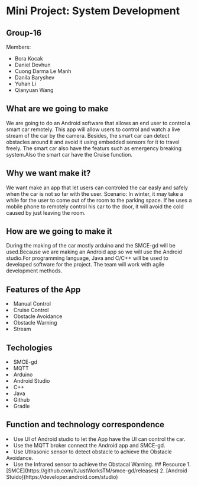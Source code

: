 <h1> Mini Project: System Development </h1>

<div>
<h2> Group-16 </h2>
  <p> Members:</p>
  <ul>
    <li>Bora Kocak</li>
    <li>Daniel Dovhun</li>
    <li>Cuong Darma Le Manh</li>
    <li>Danila Baryshev</li>
    <li>Yuhan Li</li>
    <li>Qianyuan Wang</li>
   </ul>
</div>
<div>
  <h2> What are we going to make </h2>
  <p>  We are going to do an Android software that allows an end user to control a smart car remotely. This app will allow users to control and watch a live stream of the car by the camera. Besides, the smart car can detect obstacles around it and avoid it using embedded sensors for it to travel freely. The smart car also have the featurs such as emergency breaking system.Also the smart car have the Cruise function.
  </p>
</div>
<div>
  <h2> Why we want make it? </h2>
  <p>
We want make an app that let users can controled the car easly and safely when the car is not so far with the user.
    Scenario:
    In winter, it may take a while for the user to come out of the room to the parking space. If he uses a mobile phone to remotely control his car to the door, it will avoid the cold caused by just leaving the room.
  </p>
  <h2> How are we going to make it</h2>
  <p>During the making of the car mostly arduino and the SMCE-gd will be used.Because we are making an Android app so we will use the Android studio.For programming language, Java and C/C++ will be used to developed software for the project.
The team will work with agile development methods.
  </p>
  <h2>Features of the App</h2>
  <p>
  <li>Manual Control</li>
  <li>Cruise Control</li>
  <li>Obstacle Avoidance</li>
  <li>Obstacle Warning</li>
  <li>Stream</li>
  <p>
  <h2>Techologies</h2>
  <li>SMCE-gd</li>
  <li>MQTT</li>
  <li>Arduino</li>
  <li>Android Studio</li>
  <li>C++</li>
  <li>Java</li>
  <li>Github</li>
  <li>Gradle</li>
  <h2>Function and technology correspondence</h2>
  <li>Use UI of Android studio to let the App have the UI can control the car.</li>
  <li>Use the MQTT broker connect the Android app and SMCE-gd.</li>
  <li>Use Utlrasonic sensor to detect obstacle to achieve the Obstacle Avoidance.
  <li>Use the Infrared sensor to achieve the Obstacal Warning.
   ## Resource
    1. [SMCE](https://github.com/ItJustWorksTM/smce-gd/releases)
    2. [Android Stuido](https://developer.android.com/studio)
</div>
 

